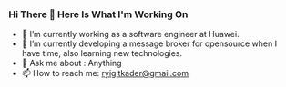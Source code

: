 ### Hi There 👋  Here Is What I'm Working On 

- 🔭 I’m currently working as a software engineer at Huawei.
- 🌱 I’m currently developing a message broker for opensource when I have time, also learning new technologies.
- 💬 Ask me about : Anything
- 📫 How to reach me: ryigitkader@gmail.com


